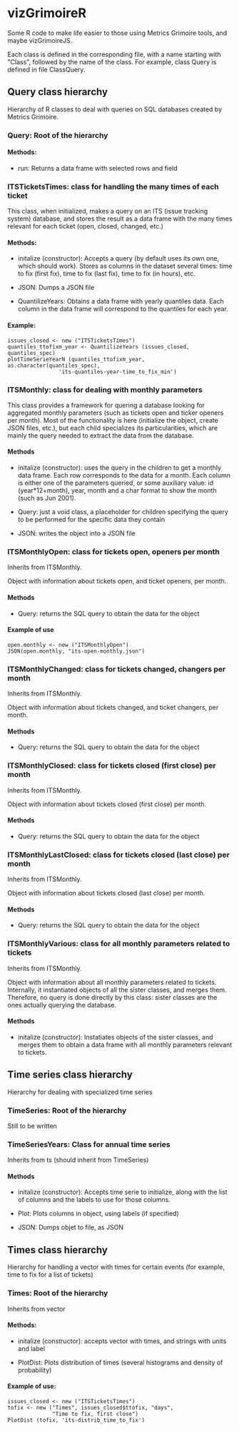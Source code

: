 vizGrimoireR
============

Some R code to make life easier to those using Metrics Grimoire tools, and maybe vizGrimoireJS.

Each class is defined in the corresponding file, with a name starting with "Class", followed by the name of the class. For example, class Query is defined in file ClassQuery.

Query class hierarchy
---------------------

Hierarchy of R classes to deal with queries on SQL databases created by Metrics Grimoire.

### Query: Root of the hierarchy

#### Methods:

* run: Returns a data frame with selected rows and field


### ITSTicketsTimes: class for handling the many times of each ticket

This class, when initialized, makes a query on an ITS (issue tracking system) database, and stores the result as a data frame with the many times relevant for each ticket (open, closed, changed, etc.)

#### Methods:

* initalize (constructor): Accepts a query (by default uses its own one, which should work). Stores as columns in the dataset several times: time to fix (first fix), time to fix (last fix), time to fix (in hours), etc.

* JSON: Dumps a JSON file

* QuantilizeYears: Obtains a data frame with yearly quantiles data. Each column in the data frame will correspond to the quantiles for each year.

#### Example:

    issues_closed <- new ("ITSTicketsTimes")
    quantiles_ttofixm_year <- QuantilizeYears (issues_closed, quantiles_spec)
    plotTimeSerieYearN (quantiles_ttofixm_year, as.character(quantiles_spec),
                    'its-quantiles-year-time_to_fix_min')


### ITSMonthly: class for dealing with monthly parameters

This class provides a framework for quering a database looking for aggregated monthly parameters (such as tickets open and ticker openers per month). Most of the functionality is here (initialize the object, create JSON files, etc.), but each child specializes its particularities, which are mainly the query needed to extract the data from the database.

#### Methods

* initalize (constructor): uses the query in the children to get a monthly data frame. Each row corresponds to the data for a month. Each column is either one of the parameters queried, or some auxiliary value: id (year*12+month), year, month and a char format to show the month (such as Jun 2001).

* Query: just a void class, a placeholder for children specifying the query to be performed for the specific data they contain

* JSON: writes the object into a JSON file

### ITSMonthlyOpen: class for tickets open, openers per month

Inherits from ITSMonthly.

Object with information about tickets open, and ticket openers, per month.

#### Methods

* Query: returns the SQL query to obtain the data for the object

#### Example of use

    open.monthly <- new ("ITSMonthlyOpen")
    JSON(open.monthly, "its-open-monthly.json")

### ITSMonthlyChanged: class for tickets changed, changers per month

Inherits from ITSMonthly.

Object with information about tickets changed, and ticket changers, per month.

#### Methods

* Query: returns the SQL query to obtain the data for the object

### ITSMonthlyClosed: class for tickets closed (first close) per month

Inherits from ITSMonthly.

Object with information about tickets closed (first close) per month.

#### Methods

* Query: returns the SQL query to obtain the data for the object

### ITSMonthlyLastClosed: class for tickets closed (last close) per month

Inherits from ITSMonthly.

Object with information about tickets closed (last close) per month.

#### Methods

* Query: returns the SQL query to obtain the data for the object


### ITSMonthlyVarious: class for all monthly parameters related to tickets

Inherits from ITSMonthly.

Object with information about all monthly parameters related to tickets. Internally, it instantiated objects of all the sister classes, and merges them. Therefore, no query is done directly by this class: sister classes are the ones actually querying the database.

#### Methods

* initalize (constructor): Instatiates objects of the sister classes, and merges them to obtain a data frame with all monthly parameters relevant to tickets.



Time series class hierarchy
---------------------------

Hierarchy for dealing with specialized time series

### TimeSeries: Root of the hierarchy

Still to be written

### TimeSeriesYears: Class for annual time series

Inherits from ts (should inherit from TimeSeries)

#### Methods

* initalize (constructor): Accepts time serie to initialize, along with the list of columns and the labels to use for those columns.

* Plot: Plots columns in object, using labels (if specified)

* JSON: Dumps objet to file, as JSON

Times class hierarchy
---------------------

Hierarchy for handling a vector with times for certain events (for example, time to fix for a list of tickets)

### Times: Root of the hierarchy

Inherits from vector

#### Methods:

* initalize (constructor): accepts vector with times, and strings with units and label

* PlotDist: Plots distribution of times (several histograms and density of probability)

#### Example of use:

    issues_closed <- new ("ITSTicketsTimes")
    tofix <- new ("Times", issues_closed$ttofix, "days",
                  "Time to fix, first close")
    PlotDist (tofix, 'its-distrib_time_to_fix')
